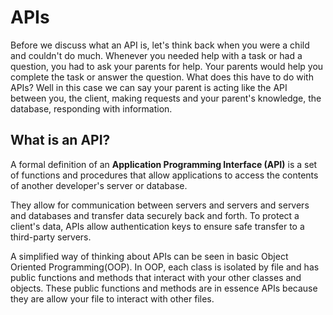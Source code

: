 # APIs

Before we discuss what an API is, let's think back when you were a child and couldn't do much. Whenever you needed help with a task or had a question, you had to ask your parents for help. Your parents would help you complete the task or answer the question. What does this have to do with APIs? Well in this case we can say your parent is acting like the API between you, the client, making requests and your parent's knowledge, the database, responding with information.

## What is an API?

A formal definition of an **Application Programming Interface \(API\)** is a set of functions and procedures that allow applications to access the contents of another developer's server or database.

They allow for communication between servers and servers and servers and databases and transfer data securely back and forth. To protect a client's data, APIs allow authentication keys to ensure safe transfer to a third-party servers.

A simplified way of thinking about APIs can be seen in basic Object Oriented Programming\(OOP\). In OOP, each class is isolated by file and has public functions and methods that interact with your other classes and objects. These public functions and methods are in essence APIs because they are allow your file to interact with other files.

